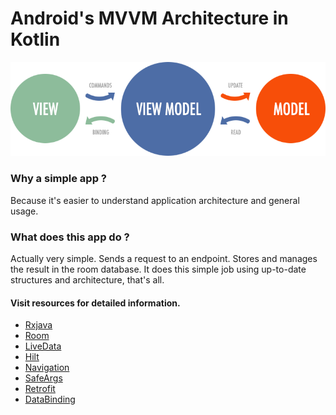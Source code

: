 # Android's MVVM Architecture in Kotlin

<img src = "https://github.com/emreesen27/Basic-MVVM-Example/blob/master/mvvm.png?raw=true">


### Why a simple app ?

Because it's easier to understand application architecture and general usage.

### What does this app do ?

Actually very simple. Sends a request to an endpoint. Stores and manages the result in the room database. It does this simple job using up-to-date structures and architecture, that's all.

#### Visit resources for detailed information.
- [Rxjava](https://github.com/ReactiveX/RxAndroid)
- [Room](https://developer.android.com/training/data-storage/room)
- [LiveData](https://developer.android.com/topic/libraries/architecture/livedata)
- [Hilt](https://developer.android.com/training/dependency-injection/hilt-android)
- [Navigation](https://developer.android.com/guide/navigation/navigation-getting-started)
- [SafeArgs](https://developer.android.com/guide/navigation/navigation-pass-data)
- [Retrofit](https://square.github.io/retrofit/)
- [DataBinding](https://developer.android.com/topic/libraries/data-binding)
